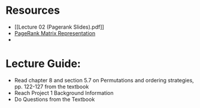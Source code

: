 # Resources
- [[Lecture 02 (Pagerank Slides).pdf]]
- [PageRank Matrix Representation](https://www.youtube.com/watch?v=kSmQbVxqOJc)
- 
# Lecture Guide:
- Read chapter 8 and section 5.7 on Permutations and ordering strategies, pp. 122-127 from the textbook
- Reach Project 1 Background Information
- Do Questions from the Textbook
